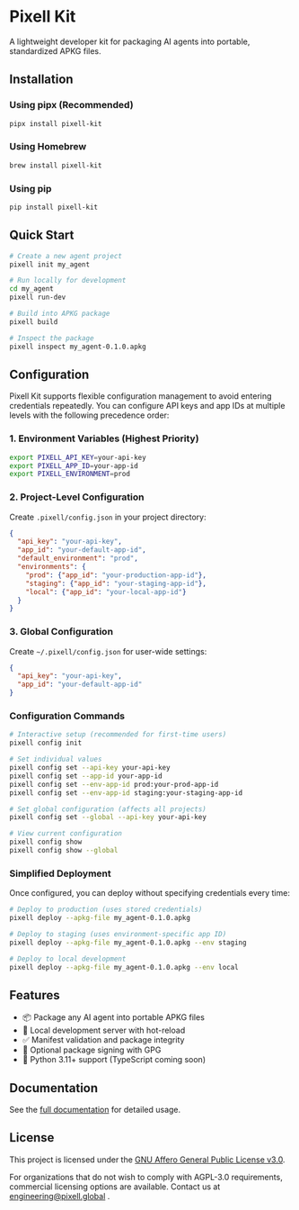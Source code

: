 # Pixell Kit

A lightweight developer kit for packaging AI agents into portable, standardized APKG files.

## Installation

### Using pipx (Recommended)
```bash
pipx install pixell-kit
```

### Using Homebrew
```bash
brew install pixell-kit
```

### Using pip
```bash
pip install pixell-kit
```

## Quick Start

```bash
# Create a new agent project
pixell init my_agent

# Run locally for development
cd my_agent
pixell run-dev

# Build into APKG package
pixell build

# Inspect the package
pixell inspect my_agent-0.1.0.apkg
```

## Configuration

Pixell Kit supports flexible configuration management to avoid entering credentials repeatedly. You can configure API keys and app IDs at multiple levels with the following precedence order:

### 1. Environment Variables (Highest Priority)
```bash
export PIXELL_API_KEY=your-api-key
export PIXELL_APP_ID=your-app-id
export PIXELL_ENVIRONMENT=prod
```

### 2. Project-Level Configuration
Create `.pixell/config.json` in your project directory:
```json
{
  "api_key": "your-api-key",
  "app_id": "your-default-app-id",
  "default_environment": "prod",
  "environments": {
    "prod": {"app_id": "your-production-app-id"},
    "staging": {"app_id": "your-staging-app-id"},
    "local": {"app_id": "your-local-app-id"}
  }
}
```

### 3. Global Configuration
Create `~/.pixell/config.json` for user-wide settings:
```json
{
  "api_key": "your-api-key",
  "app_id": "your-default-app-id"
}
```

### Configuration Commands

```bash
# Interactive setup (recommended for first-time users)
pixell config init

# Set individual values
pixell config set --api-key your-api-key
pixell config set --app-id your-app-id
pixell config set --env-app-id prod:your-prod-app-id
pixell config set --env-app-id staging:your-staging-app-id

# Set global configuration (affects all projects)
pixell config set --global --api-key your-api-key

# View current configuration
pixell config show
pixell config show --global
```

### Simplified Deployment

Once configured, you can deploy without specifying credentials every time:

```bash
# Deploy to production (uses stored credentials)
pixell deploy --apkg-file my_agent-0.1.0.apkg

# Deploy to staging (uses environment-specific app ID)
pixell deploy --apkg-file my_agent-0.1.0.apkg --env staging

# Deploy to local development
pixell deploy --apkg-file my_agent-0.1.0.apkg --env local
```

## Features

- 📦 Package any AI agent into portable APKG files
- 🚀 Local development server with hot-reload
- ✅ Manifest validation and package integrity
- 🔐 Optional package signing with GPG
- 🐍 Python 3.11+ support (TypeScript coming soon)

## Documentation

See the [full documentation](https://docs.pixell.global/pixell) for detailed usage.

## License

This project is licensed under the [GNU Affero General Public License v3.0](LICENSE).

For organizations that do not wish to comply with AGPL-3.0 requirements,
commercial licensing options are available. Contact us at engineering@pixell.global .
